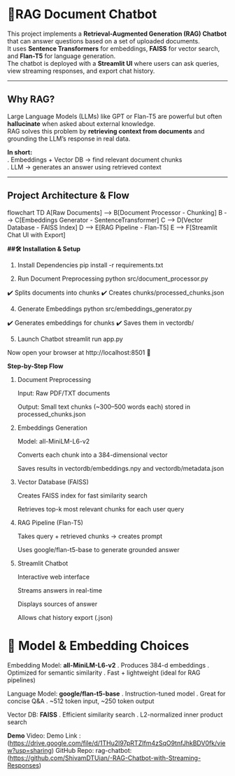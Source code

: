 # 📙RAG Document Chatbot

This project implements a **Retrieval-Augmented Generation (RAG) Chatbot** that can answer questions based on a set of uploaded documents.  
It uses **Sentence Transformers** for embeddings, **FAISS** for vector search, and **Flan-T5** for language generation.  
The chatbot is deployed with a **Streamlit UI** where users can ask queries, view streaming responses, and export chat history.

---

## Why RAG?

Large Language Models (LLMs) like GPT or Flan-T5 are powerful but often **hallucinate** when asked about external knowledge.  
RAG solves this problem by **retrieving context from documents** and grounding the LLM’s response in real data.  

**In short:**  
. Embeddings + Vector DB → find relevant document chunks  
. LLM → generates an answer using retrieved context  

---

## Project Architecture & Flow


flowchart TD
    A[Raw Documents] --> B[Document Processor - Chunking]
    B --> C[Embeddings Generator - SentenceTransformer]
    C --> D[Vector Database - FAISS Index]
    D --> E[RAG Pipeline - Flan-T5]
    E --> F[Streamlit Chat UI with Export]


**##🛠️ Installation & Setup**
1. Install Dependencies
    pip install -r requirements.txt


3. Run Document Preprocessing
    python src/document_processor.py


✔️ Splits documents into chunks
✔️ Creates chunks/processed_chunks.json


4. Generate Embeddings
    python src/embeddings_generator.py


✔️ Generates embeddings for chunks
✔️ Saves them in vectordb/


5. Launch Chatbot
    streamlit run app.py


Now open your browser at http://localhost:8501 🎉



**Step-by-Step Flow**


1. Document Preprocessing

    Input: Raw PDF/TXT documents
    
    Output: Small text chunks (~300–500 words each) stored in processed_chunks.json

2. Embeddings Generation

    Model: all-MiniLM-L6-v2
    
    Converts each chunk into a 384-dimensional vector
    
    Saves results in vectordb/embeddings.npy and vectordb/metadata.json
   

4. Vector Database (FAISS)

    Creates FAISS index for fast similarity search
    
    Retrieves top-k most relevant chunks for each user query
   

6. RAG Pipeline (Flan-T5)

    Takes query + retrieved chunks → creates prompt
    
    Uses google/flan-t5-base to generate grounded answer
   

8. Streamlit Chatbot

    Interactive web interface
    
    Streams answers in real-time
    
    Displays sources of answer
    
    Allows chat history export (.json)
   


# 🤖 Model & Embedding Choices

Embedding Model:
  **all-MiniLM-L6-v2**
   . Produces 384-d embeddings
   . Optimized for semantic similarity
   . Fast + lightweight (ideal for RAG pipelines)
   

Language Model:
  **google/flan-t5-base**
   . Instruction-tuned model
   . Great for concise Q&A
   . ~512 token input, ~250 token output
   

Vector DB:
  **FAISS**
   . Efficient similarity search
   . L2-normalized inner product search


**Demo**
Video: Demo Link : (https://drive.google.com/file/d/1THu2l97pRTZIfm4zSqO9tnfJhkBDV0fk/view?usp=sharing)
GitHub Repo: rag-chatbot:  (https://github.com/ShivamDTUian/-RAG-Chatbot-with-Streaming-Responses)
